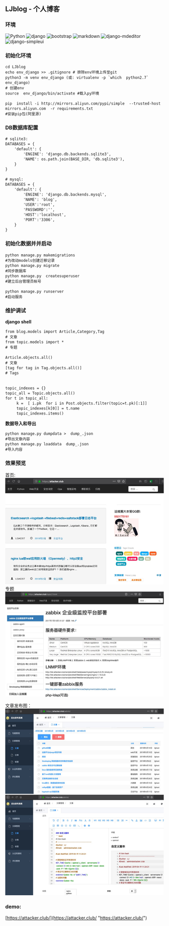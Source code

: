 ##  LJblog - 个人博客


### 环境
![Python](https://img.shields.io/badge/python-3.7.0-blue.svg?style=plastic)
![django](https://img.shields.io/badge/django-2.1.7-blue.svg?style=plastic)
![bootstrap](https://img.shields.io/badge/bootstrap-3.3.7-brightgreen.svg?style=plastic)
![markdown](https://img.shields.io/badge/markdown-3.0.1-brightgreen.svg?style=plastic)
![django-mdeditor](https://img.shields.io/badge/mdeditor-0.1.13-brightgreen.svg?style=plastic)
![django-simpleui](https://img.shields.io/badge/simpleui-2.0.6-brightgreen.svg?style=plastic)




### 初始化环境
```
cd LJblog
echo env_django >> .gitignore # 排除env环境上传至git
python3 -m venv env_django (或: virtualenv -p `which  python2.7` env_django) 
# 创建env
source  env_django/bin/activate #载入py环境

pip  install -i http://mirrors.aliyun.com/pypi/simple  --trusted-host mirrors.aliyun.com  -r requirements.txt
#安装pip包(阿里源)

```
### DB数据库配置
```
# sqlite3:
DATABASES = {
    'default': {
        'ENGINE': 'django.db.backends.sqlite3',
        'NAME': os.path.join(BASE_DIR, 'db.sqlite3'),
    }
}

# mysql:
DATABASES = {
    'default': {
        'ENGINE': 'django.db.backends.mysql',
        'NAME': 'blog',
        'USER':'root',
        'PASSWORD':'',
        'HOST':'localhost',
        'PORT':'3306',
    }
}

```
### 初始化数据并并启动
```
python manage.py makemigrations 
#为改动models创建迁移记录
python manage.py migrate 
#同步数据库
python manage.py  createsuperuser
#建立后台管理员帐号

python manage.py runserver
#启动服务
```

### 维护调试
**django shell**
```
from blog.models import Article,Category,Tag 
# 文章
from topic.models import *
# 专题

Article.objects.all()
# 文章
[tag for tag in Tag.objects.all()]
# Tags


topic_indexes = {}
topic_all = Topic.objects.all()
for t in topic_all:
     k =  [ i.pk  for i in Post.objects.filter(topic=t.pk)[:1]]
     topic_indexes[k[0]] = t.name
     topic_indexes.items()

```

**数据导入和导出**
```
python manage.py dumpdata >  dump_.json 
#导出文章内容
python manage.py loaddata  dump_.json
#导入内容
```



### 效果预览

首页:
![首页](doc/index.jpg)
专题
![专题](doc/topic1.jpg)



文章发布图：
![后台](doc/article1.jpg)
![后台](doc/article2.jpg)



### demo:
[https://attacker.club/](https://attacker.club/ "https://attacker.club/")